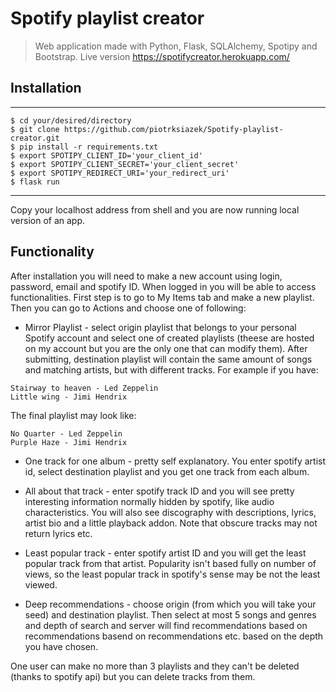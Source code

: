 # Spotify playlist creator

> Web application made with Python, Flask, SQLAlchemy, Spotipy and Bootstrap.
> Live version https://spotifycreator.herokuapp.com/

## Installation
---
```shell
$ cd your/desired/directory
$ git clone https://github.com/piotrksiazek/Spotify-playlist-creator.git
$ pip install -r requirements.txt
$ export SPOTIPY_CLIENT_ID='your_client_id'
$ export SPOTIPY_CLIENT_SECRET='your_client_secret'
$ export SPOTIPY_REDIRECT_URI='your_redirect_uri'
$ flask run
```
---

Copy your localhost address from shell and you are now running local version of an app.

## Functionality

After installation you will need to make a new account using login, password, email and spotify ID.
When logged in you will be able to access functionalities. First step is to go to My Items tab and make a new playlist.
Then you can go to Actions and choose one of following:

* Mirror Playlist - select origin playlist that belongs to your personal Spotify account and select one of created playlists (theese are hosted on
my account but you are the only one that can modify them). After submitting, destination playlist will contain the same amount of songs and
matching artists, but with different tracks. For example if you have:
```
Stairway to heaven - Led Zeppelin
Little wing - Jimi Hendrix
```
The final playlist may look like:
```
No Quarter - Led Zeppelin
Purple Haze - Jimi Hendrix
```
* One track for one album - pretty self explanatory. You enter spotify artist id, select destination playlist and you get one track from each album.

* All about that track - enter spotify track ID and you will see pretty interesting information normally hidden by spotify, like audio characteristics.
You will also see discography with descriptions, lyrics, artist bio and a little playback addon. Note that obscure tracks may not return lyrics etc.

* Least popular track - enter spotify artist ID and you will get the least popular track from that artist. Popularity isn't based fully on number of views,
so the least popular track in spotify's sense may be not the least viewed.

* Deep recommendations - choose origin (from which you will take your seed) and destination playlist. Then select at most 5 songs and genres
and depth of search and server will find recommendations based on recommendations basend on recommendations etc. based on the depth you
have chosen.

One user can make no more than 3 playlists and they can't be deleted (thanks to spotify api) but you can delete tracks from them.
